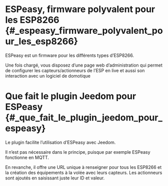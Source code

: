 ESPeasy, firmware polyvalent pour les ESP8266 {#_espeasy_firmware_polyvalent_pour_les_esp8266}
=============================================

ESPeasy est un firmware pour les différents types d’ESP8266.

Une fois chargé, vous disposez d’une page web d’administration qui
permet de configurer les capteurs/actionneurs de l’ESP en live et aussi
son interaction avec un logiciel de domotique

Que fait le plugin Jeedom pour ESPeasy {#_que_fait_le_plugin_jeedom_pour_espeasy}
======================================

Le plugin facilite l’utilisation d’ESPeasy avec Jeedom.

Il n’est pas nécessaire dans le principe, puisque par exemple ESPeasy
fonctionne en MQTT.

En revanche, il offre une URL unique à renseigner pour tous les ESP8266
et la création des équipements à la volée avec leurs capteurs. Les
actionneurs sont ajoutés en saisissant juste leur ID et valeur.
